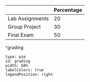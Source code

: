
|                 | Percentage |
| --------------- | ---------- |
| Lab Assignments | 20         |
| Group Project   | 30         |
| Final Exam      | 50         |
^grading

```chart
type: pie
id: grading
width: 60%
labelColors: true
legendPosition: right
```